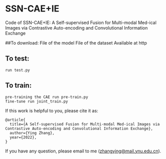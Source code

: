 # SSN-CAE+IE
Code of SSN-CAE+IE: A Self-supervised Fusion for Multi-modal Med-ical Images via Contrastive Auto-encoding and Convolutional Information Exchange

##To download:
    File of the model 
    File of the dataset 
    Available at http
 
## To test:
    run test.py

## To train:
    pre-training the CAE run pre-train.py
    fine-tune run joint_train.py


If this work is helpful to you, please cite it as:
```
@article{
  title={A Self-supervised Fusion for Multi-modal Med-ical Images via Contrastive Auto-encoding and Convolutional Information Exchange},
  author={Ying Zhang},
  year={2022},  
}
```
If you have any question, please email to me (zhangying@mail.ynu.edu.cn).
